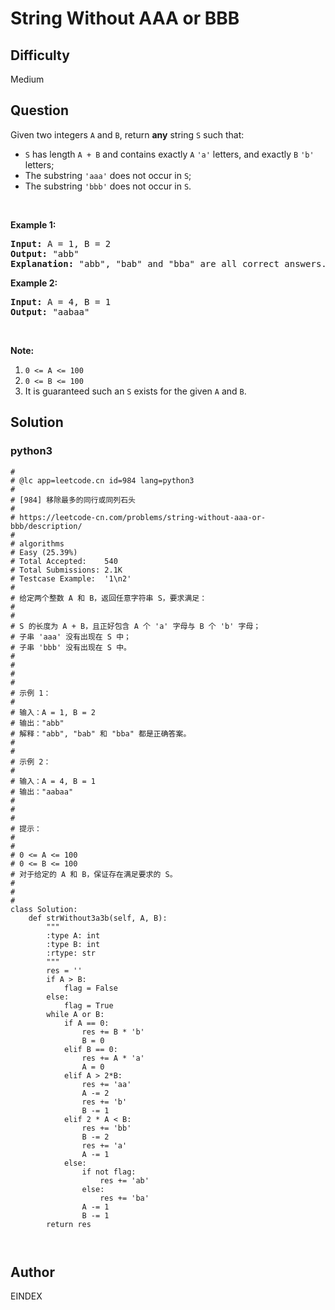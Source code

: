 # String Without AAA or BBB

## Difficulty
Medium

## Question
<p>Given two integers <code>A</code> and <code>B</code>, return <strong>any</strong> string <code>S</code> such that:</p>

<ul>
	<li><code>S</code> has length <code>A + B</code> and contains exactly <code>A</code> <code>&#39;a&#39;</code> letters, and exactly <code>B</code> <code>&#39;b&#39;</code> letters;</li>
	<li>The substring&nbsp;<code>&#39;aaa&#39;</code>&nbsp;does not occur in <code>S</code>;</li>
	<li>The substring <code>&#39;bbb&#39;</code> does not occur in <code>S</code>.</li>
</ul>

<p>&nbsp;</p>

<p><strong>Example 1:</strong></p>

<pre>
<strong>Input: </strong>A = <span id="example-input-1-1">1</span>, B = <span id="example-input-1-2">2</span>
<strong>Output: </strong><span id="example-output-1">&quot;abb&quot;
</span><strong>Explanation:</strong> &quot;abb&quot;, &quot;bab&quot; and &quot;bba&quot; are all correct answers.
</pre>

<div>
<p><strong>Example 2:</strong></p>

<pre>
<strong>Input: </strong>A = <span id="example-input-2-1">4</span>, B = <span id="example-input-2-2">1</span>
<strong>Output: </strong><span id="example-output-2">&quot;aabaa&quot;</span></pre>

<p>&nbsp;</p>
</div>

<p><strong>Note:</strong></p>

<ol>
	<li><code>0 &lt;= A &lt;= 100</code></li>
	<li><code>0 &lt;= B &lt;= 100</code></li>
	<li>It is guaranteed such an <code>S</code> exists for the given <code>A</code> and <code>B</code>.</li>
</ol>


## Solution
### python3
```python3
#
# @lc app=leetcode.cn id=984 lang=python3
#
# [984] 移除最多的同行或同列石头
#
# https://leetcode-cn.com/problems/string-without-aaa-or-bbb/description/
#
# algorithms
# Easy (25.39%)
# Total Accepted:    540
# Total Submissions: 2.1K
# Testcase Example:  '1\n2'
#
# 给定两个整数 A 和 B，返回任意字符串 S，要求满足：
# 
# 
# S 的长度为 A + B，且正好包含 A 个 'a' 字母与 B 个 'b' 字母；
# 子串 'aaa' 没有出现在 S 中；
# 子串 'bbb' 没有出现在 S 中。
# 
# 
# 
# 
# 示例 1：
# 
# 输入：A = 1, B = 2
# 输出："abb"
# 解释："abb", "bab" 和 "bba" 都是正确答案。
# 
# 
# 示例 2：
# 
# 输入：A = 4, B = 1
# 输出："aabaa"
# 
# 
# 
# 提示：
# 
# 
# 0 <= A <= 100
# 0 <= B <= 100
# 对于给定的 A 和 B，保证存在满足要求的 S。
# 
# 
#
class Solution:
    def strWithout3a3b(self, A, B):
        """
        :type A: int
        :type B: int
        :rtype: str
        """
        res = ''
        if A > B:
            flag = False
        else:
            flag = True
        while A or B:
            if A == 0:
                res += B * 'b'
                B = 0
            elif B == 0:
                res += A * 'a'
                A = 0 
            elif A > 2*B:
                res += 'aa'
                A -= 2
                res += 'b'
                B -= 1
            elif 2 * A < B:
                res += 'bb'
                B -= 2
                res += 'a'
                A -= 1
            else:
                if not flag:
                    res += 'ab'
                else:
                    res += 'ba'
                A -= 1
                B -= 1
        return res
        


```

## Author
EINDEX